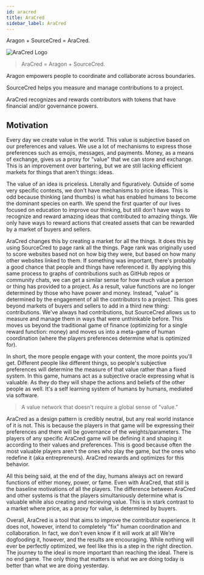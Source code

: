 ```yaml
---
id: aracred
title: AraCred
sidebar_label: AraCred
---
```


Aragon + SourceCred = AraCred.

![AraCred Logo](https://avatars3.githubusercontent.com/u/63201387?s=200&v=4)

> AraCred = Aragon + SourceCred.

Aragon empowers people to coordinate and collaborate across boundaries.

SourceCred helps you measure and manage contributions to a project.

AraCred recognizes and rewards contributors with tokens that have financial and/or governance powers.


## Motivation

Every day we create value in the world. This value is subjective based on our preferences and values. We use a lot of mechanisms to express those preferences such as emojis, messages, and payments. Money, as a means of exchange, gives us a proxy for "value" that we can store and exchange. This is an improvement over bartering, but we are still lacking efficient markets for things that aren't things: ideas. 

The value of an idea is priceless. Literally and figuratively. Outside of some very specific contexts, we don't have mechanisms to price ideas. This is odd because thinking (and thumbs) is what has enabled humans to become the dominant species on earth. We spend the first quarter of our lives focused on education to improve our thinking, but still don't have ways to recognize and reward amazing ideas that contributed to amazing things. We only have ways to reward actions that created assets that can be rewarded by a market of buyers and sellers.

AraCred changes this by creating a market for all the things. It does this by using SourceCred to page rank all the things. Page rank was originally used to score websites based not on how big they were, but based on how many other websites linked to them. If something was important, there's probably a good chance that people and things have referenced it. By applying this same process to graphs of contributions such as GitHub repos or community chats, we can get a similar sense for how much value a person or thing has provided to a project. As a result, value functions are no longer determined by those who have power and money. Instead, "value" is determined by the engagement of all the contributors to a project. This goes beyond markets of buyers and sellers to add in a third new thing: contributions. We've always had contributions, but SourceCred allows us to measure and manage them in ways that were unthinkable before. This moves us beyond the traditional game of finance (optimizing for a single reward function: money) and moves us into a meta-game of human coordination (where the players preferences determine what is optimized for).

In short, the more people engage with your content, the more points you'll get. Different people like different things, so people's subjective preferences will determine the measure of that value rather than a fixed system. In this game, humans act as a subjective oracle expressing what is valuable. As they do they will shape the actions and beliefs of the other people as well. It's a self learning system of humans by humans, mediated via software.

> A value network that doesn't require a global sense of "value."

AraCred as a design pattern is credibly neutral, but any real world instance of it is not. This is because the players in that game will be expressing their preferences and there will be governance of the weights/parameters. The players of any specific AraCred game will be defining it and shaping it according to their values and preferences. This is good because often the most valuable players aren't the ones who play the game, but the ones who redefine it (aka entrepreneurs). AraCred rewards and optimizes for this behavior.

All this being said, at the end of the day, humans always act on reward functions of either money, power, or fame. Even with AraCred, that still is the baseline motivations of all the players. The difference between AraCred and other systems is that the players simultaniously determine what is valuable while also creating and recieving value. This is in stark contrast to a market where price, as a proxy for value, is determined by buyers.

Overall, AraCred is a tool that aims to improve the contributor experience. It does not, however, intend to completely "fix" human coordination and collaboration. In fact, we don't even know if it will work at all! We're dogfooding it, however, and the results are encouraging. While nothing will ever be perfectly optimized, we feel like this is a step in the right direction. The journey to the ideal is more important than reaching the ideal. There is no end game. The only thing that matters is what we are doing today is better than what we are doing yesterday. 


